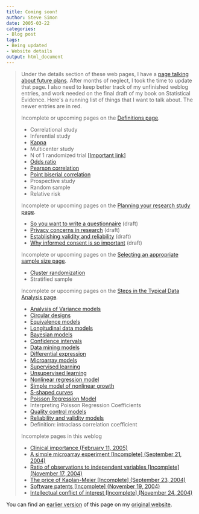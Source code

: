 ```yaml
---
title: Coming soon!
author: Steve Simon
date: 2005-03-22
categories:
- Blog post
tags:
- Being updated
- Website details
output: html_document
---
```

> Under the details section of these web pages, I have a [page talking
> about future plans](../00/future.html). After months of neglect, I
> took the time to update that page. I also need to keep better track of
> my unfinished weblog entries, and work needed on the final draft of my
> book on Statistical Evidence. Here's a running list of things that I
> want to talk about. The newer entries are in red.
>
> Incomplete or upcoming pages on the [Definitions
> page](../definitions.html).
>
> -   Correlational study
> -   Inferential study
> -   [Kappa](www.childrensmercy.org/definitions/kappa.htm)
> -   Multicenter study
> -   N of 1 randomized trial [\[Important
>     link\]](http://bmj.bmjjournals.com/cgi/content/full/317/7157/537)
> -   [Odds ratio](www.childrensmercy.org/definitions/or.htm)
> -   [Pearson
>     correlation](www.childrensmercy.org/definitions/correlation.htm)
> -   [Point biserial
>     correlation](www.childrensmercy.org/definitions/biserial.htm)
> -   Prospective study
> -   Random sample
> -   Relative risk
>
> Incomplete or upcoming pages on the [Planning your research study
> page](../plan.asp).
>
> -   [So you want to write a questionnaire](../plan/questionnaire.ASP)
>     (draft)
> -   [Privacy concerns in research](../plan/privacy.asp) (draft)
> -   [Establishing validity and reliability](../plan/validity.asp)
>     (draft)
> -   [Why informed consent is so important](../plan/consent.asp)
>     (draft)
>
> Incomplete or upcoming pages on the [Selecting an appropriate sample
> size page](../size.asp).
>
> -   [Cluster randomization](../size/cluster.asp)
> -   Stratified sample
>
> Incomplete or upcoming pages on the [Steps in the Typical Data
> Analysis page](../model.asp).
>
> -   [Analysis of Variance models](../model/anova.asp)
> -   [Circular designs](../model/circular.asp)
> -   [Equivalence models](../model/equivalence.asp)
> -   [Longitudinal data models](../model/longitudinal.asp)
> -   [Bayesian models](../model/bayesian.asp)
> -   [Confidence intervals](../model/confidence.asp)
> -   [Data mining models](../model/datamining.asp)
> -   [Differential
>     expression](../model/arrayDifferentialExpression.htm)
> -   [Microarray models](../model/array.asp)
> -   [Supervised learning](../model/arraySupervisedLearning.htm)
> -   [Unsupervised learning](../model/arrayUnsupervisedLearning.htm)
> -   [Nonlinear regression model](../model/nonlinear.asp)
> -   [Simple model of nonlinear growth](../model/nonlinear_growth.asp)
> -   [S-shaped curves](../model/scurve.asp)
> -   [Poisson Regression Model](../model/poisson.asp)
> -   Interpreting Poisson Regression Coefficients
> -   [Quality control models](../model/quality.asp)
> -   [Reliability and validity models](../model/reliability.asp)
> -   Definition: intraclass correlation coefficient
>
> Incomplete pages in this weblog
>
> -   [Clinical importance (February 11, 2005)](ClinicalImportance.html)
> -   [A simple microarray experiment \[Incomplete\] (September
>     21, 2004)](../04/SimpleMicroarray.asp)
> -   [Ratio of observations to independent variables \[Incomplete\]
>     (November 17, 2004)](../04/RatioObsIvs.asp)
> -   [The price of Kaplan-Meier \[Incomplete\] (September
>     23, 2004)](../04/PriceKaplanMeier.asp)
> -   [Software patents \[Incomplete\] (November
>     19, 2004)](../04/SoftwarePatents.asp)
> -   [Intellectual conflict of interest \[Incomplete\] (November
>     24, 2004)](../04/IntellectualCOI.asp)

You can find an [earlier version][sim1] of this page on my [original website][sim2].


[sim1]: http://www.pmean.com/05/ComingSoon.html
[sim2]: http://www.pmean.com/original_site.html
